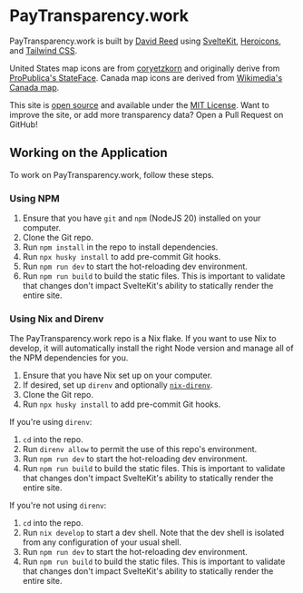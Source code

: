 # PayTransparency.work

PayTransparency.work is built by <a href="https://ktema.org">David Reed</a> using
<a href="https://kit.svelte.dev">SvelteKit</a>,
<a href="https://heroicons.com/">Heroicons</a>, and
<a href="https://tailwindcss.com/">Tailwind CSS</a>.

</p>
<p>
	United States map icons are from
	<a href="https://github.com/coryetzkorn/state-svg-defs">coryetzkorn</a> and originally derive from
	<a href="https://github.com/propublica/stateface">ProPublica's StateFace</a>. Canada map icons are
	derived from <a href="https://commons.wikimedia.org/wiki/File:Canada_blank_map.svg">Wikimedia's Canada
	map</a>.
</p>
<p>
	This site is <a href="https://github.com/davidmreed/paytransparency.work">open source</a> and
	available under the
	<a href="https://github.com/davidmreed/paytransparency.work/blob/main/LICENSE">MIT License</a>.
	Want to improve the site, or add more transparency data? Open a Pull Request on GitHub!
</p>

## Working on the Application

To work on PayTransparency.work, follow these steps.

### Using NPM

1. Ensure that you have `git` and `npm` (NodeJS 20) installed on your computer.
1. Clone the Git repo.
1. Run `npm install` in the repo to install dependencies.
1. Run `npx husky install` to add pre-commit Git hooks.
1. Run `npm run dev` to start the hot-reloading dev environment.
1. Run `npm run build` to build the static files. This is important to validate that changes don't impact SvelteKit's ability to statically render the entire site.

### Using Nix and Direnv

The PayTransparency.work repo is a Nix flake. If you want to use Nix to develop, it will automatically install the right Node version and manage all of the NPM dependencies for you.

1. Ensure that you have Nix set up on your computer.
1. If desired, set up `direnv` and optionally [`nix-direnv`](https://github.com/nix-community/nix-direnv).
1. Clone the Git repo.
1. Run `npx husky install` to add pre-commit Git hooks.

If you're using `direnv`:

1. `cd` into the repo.
1. Run `direnv allow` to permit the use of this repo's environment.
1. Run `npm run dev` to start the hot-reloading dev environment.
1. Run `npm run build` to build the static files. This is important to validate that changes don't impact SvelteKit's ability to statically render the entire site.

If you're not using `direnv`:

1. `cd` into the repo.
1. Run `nix develop` to start a dev shell. Note that the dev shell is isolated from any configuration of your usual shell.
1. Run `npm run dev` to start the hot-reloading dev environment.
1. Run `npm run build` to build the static files. This is important to validate that changes don't impact SvelteKit's ability to statically render the entire site.
